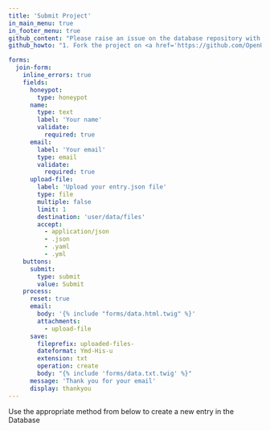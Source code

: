 ```yaml
---
title: 'Submit Project'
in_main_menu: true
in_footer_menu: true
github_content: "Please raise an issue on the database repository with your comments or inclusions and we will check and update the files.\r\nTechnical users can follow the steps below to submit."
github_howto: "1. Fork the project on <a href='https://github.com/OpenUK/publiccode.directory' target='_blank' rel='noopener'>Github</a>\r\n2. Create a database metadata entry file - we call these entry.json, you may choose your own name\r\n3. Add your entry json file to our repo (via PR), to your own repository or anywhere that can be accessed via the internet\r\n4. Add a link to the **database.index.json** file pointing to your entry\r\n5. Make a pull request with the updated **database.index.json** file\r\n\r\nWhen accepted, you should see your entry in the directory"

forms:
  join-form:
    inline_errors: true
    fields:
      honeypot:
        type: honeypot
      name:
        type: text
        label: 'Your name'
        validate:
          required: true
      email:
        label: 'Your email'
        type: email
        validate:
          required: true
      upload-file:
        label: 'Upload your entry.json file'
        type: file
        multiple: false
        limit: 1
        destination: 'user/data/files'
        accept:
          - application/json
          - .json
          - .yaml
          - .yml
    buttons:
      submit:
        type: submit
        value: Submit
    process:
      reset: true
      email:
        body: '{% include "forms/data.html.twig" %}'
        attachments:
          - upload-file
      save:
        fileprefix: uploaded-files-
        dateformat: Ymd-His-u
        extension: txt
        operation: create
        body: "{% include 'forms/data.txt.twig' %}"
      message: 'Thank you for your email'
      display: thankyou
---
```


Use the appropriate method from below to create a new entry in the Database
